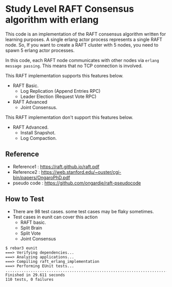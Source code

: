 # Study Level RAFT Consensus algorithm with erlang
This code is an implementation of the RAFT consensus algorithm written for learning purposes.
A single erlang actor process represents a single RAFT node.
So, If you want to create a RAFT cluster with 5 nodes, you need to spawn 5 erlang actor processes.

In this code, each RAFT node communicates with other nodes via `erlang message passing`.
This means that no TCP connection is involved. 

This RAFT implementation supports this features below.
- RAFT Basic.
  - Log Replication (Append Entries RPC)
  - Leader Election (Request Vote RPC)
- RAFT Advanced
  - Joint Consensus. 

This RAFT implementation don't support this features below. 
- RAFT Advanced.
  - Install Snapshot.
  - Log Compaction.


## Reference
- Reference1 : https://raft.github.io/raft.pdf
- Reference2 : https://web.stanford.edu/~ouster/cgi-bin/papers/OngaroPhD.pdf
- pseudo code : https://github.com/ongardie/raft-pseudocode

## How to Test
- There are 98 test cases. some test cases may be flaky sometimes.
- Test cases in eunit can cover this action
  - RAFT basic.
  - Split Brain
  - Split Vote
  - Joint Consensus

```shell
$ rebar3 eunit
===> Verifying dependencies...
===> Analyzing applications...
===> Compiling raft_erlang_implementation
===> Performing EUnit tests...
..................................................................................................
Finished in 29.611 seconds
110 tests, 0 failures

```